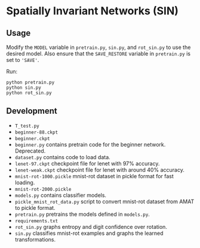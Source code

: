 # Spatially Invariant Networks (SIN)

## Usage
Modify the `MODEL` variable in `pretrain.py`, `sin.py`, and `rot_sin.py` to use the desired model.
Also ensure that the `SAVE_RESTORE` variable in `pretrain.py` is set to `'SAVE'`.

Run:

    python pretrain.py
    python sin.py
    python rot_sin.py


## Development
* `T_test.py`
* `beginner-88.ckpt`
* `beginner.ckpt`
* `beginner.py` contains pretrain code for the beginner network. Deprecated.
* `dataset.py` contains code to load data.
* `lenet-97.ckpt` checkpoint file for lenet with 97% accuracy.
* `lenet-weak.ckpt` checkpoint file for lenet with around 40% accuracy.
* `mnist-rot-1000.pickle` mnist-rot dataset in pickle format for fast loading.
* `mnist-rot-2000.pickle`
* `models.py` contains classifier models.
* `pickle_mnist_rot_data.py` script to convert mnist-rot dataset from AMAT to pickle format.
* `pretrain.py` pretrains the models defined in `models.py`.
* `requirements.txt`
* `rot_sin.py` graphs entropy and digit confidence over rotation.
* `sin.py` classifies mnist-rot examples and graphs the learned transformations.
